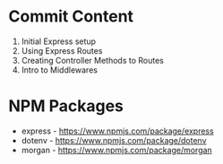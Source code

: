 # Commit Content

1. Initial Express setup
2. Using Express Routes
3. Creating Controller Methods to Routes
4. Intro to Middlewares

# NPM Packages

- express - https://www.npmjs.com/package/express
- dotenv - https://www.npmjs.com/package/dotenv
- morgan - https://www.npmjs.com/package/morgan
